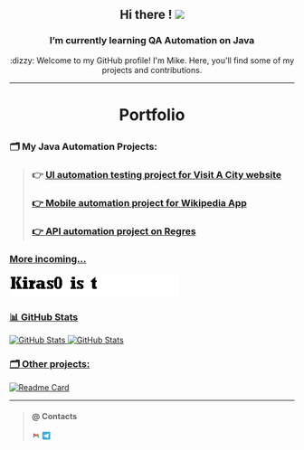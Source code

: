 ## <p align="center"> Hi there ! <img src="https://github.com/blackcater/blackcater/raw/main/images/Hi.gif" width="4%"/> </p>
### <p align="center"> I’m currently learning QA Automation on Java </p>
<p align="center"> 	:dizzy: Welcome to my GitHub profile! I'm Mike. Here, you'll find some of my projects and contributions.
</p>

--- 



# <p align="center"> Portfolio </p>

### 🗂️ My Java Automation Projects:
>
>### 👉 <a target="_blank" href="https://github.com/kiras0/visitacity_tests"> UI automation testing project for Visit A City website
> 
>### 👉 <a target="_blank" href="https://github.com/kiras0/mobile_wikiapp_test"> Mobile automation project for Wikipedia App
>
>### 👉 <a target="_blank" href="https://github.com/kiras0/reqres_api_tests"> API automation project on Regres


### More incoming... 
<img src="img/Kiras0IsTyping.gif" alt="Coming Soon..." width="300" height="40">

### 📊 GitHub Stats

![GitHub Stats](https://github-readme-stats.vercel.app/api?username=kiras0&theme=algolia)
![GitHub Stats](https://github-profile-summary-cards.vercel.app/api/cards/profile-details?username=kiras0&theme=algolia)

### 🗂️ Other projects:
[![Readme Card](https://github-readme-stats.vercel.app/api/pin/?username=kiras0&repo=demoqa_test_23)](https://github.com/kiras0/demoqa_test_23)




---

>
>#### @ Contacts
><a href = "mailto:kiras0git@gmail.com"><img width="3%" title="Gmail" src="img/gmail-svgrepo-com.svg"></a>
><a href = "https://t.me/mikenvico"><img width="3%" title="Telegram" src="img/telegram-svgrepo-com.svg"></a>
#
 
